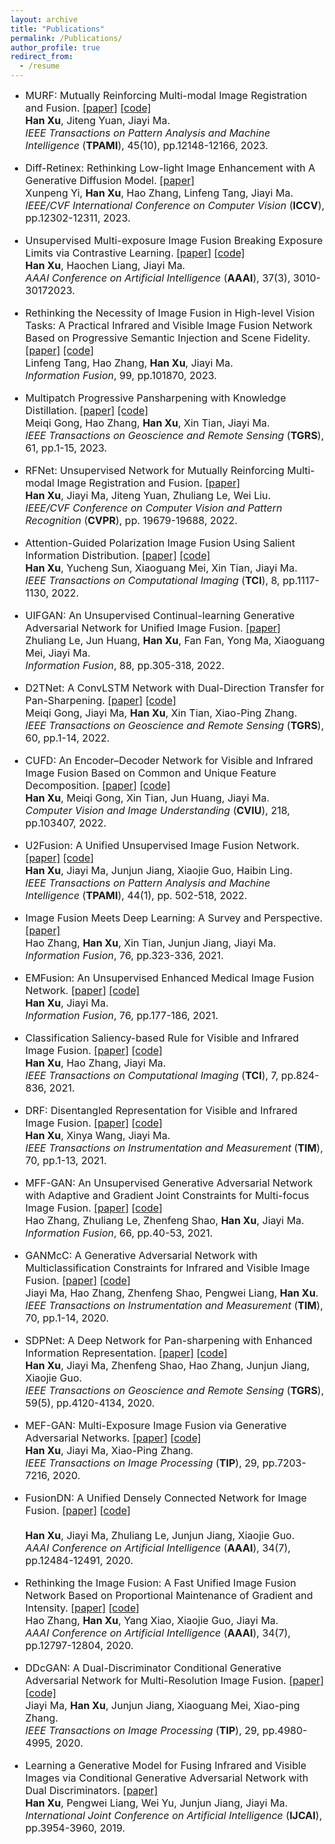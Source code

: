 ```yaml
---
layout: archive
title: "Publications"
permalink: /Publications/
author_profile: true
redirect_from:
  - /resume
---
```


* <font size=3>MURF: Mutually Reinforcing Multi-modal Image Registration and Fusion.
<a href="https://ieeexplore.ieee.org/stamp/stamp.jsp?tp=&arnumber=10145843">[paper]</a>
<a href="https://github.com/hanna-xu/MURF">[code]</a><br>
<b>Han Xu</b>, Jiteng Yuan, Jiayi Ma.<br>
<i>IEEE Transactions on Pattern Analysis and Machine Intelligence</i> (<b>TPAMI</b>), 45(10), pp.12148-12166, 2023.

* <font size=3>Diff-Retinex: Rethinking Low-light Image Enhancement with A Generative Diffusion Model.
<a href="https://openaccess.thecvf.com/content/ICCV2023/papers/Yi_Diff-Retinex_Rethinking_Low-light_Image_Enhancement_with_A_Generative_Diffusion_Model_ICCV_2023_paper.pdf">[paper]</a><br>
Xunpeng Yi, <b>Han Xu</b>, Hao Zhang, Linfeng Tang, Jiayi Ma.<br>
<i>IEEE/CVF International Conference on Computer Vision</i> (<b>ICCV</b>), pp.12302-12311, 2023.

* <font size=3>Unsupervised Multi-exposure Image Fusion Breaking Exposure Limits via Contrastive Learning.
<a href="https://ojs.aaai.org/index.php/AAAI/article/view/25404">[paper]</a>
<a href="https://github.com/HaoochenLiang/MEF-CL">[code]</a><br>
 <b>Han Xu</b>, Haochen Liang, Jiayi Ma. <br>
<i>AAAI Conference on Artificial Intelligence</i> (<b>AAAI</b>), 37(3), 3010-30172023.

* <font size=3>Rethinking the Necessity of Image Fusion in High-level Vision Tasks: A Practical Infrared and Visible Image Fusion Network Based on Progressive Semantic Injection and Scene Fidelity.
<a href="https://pdf.sciencedirectassets.com/272144/1-s2.0-S1566253523X00074/1-s2.0-S1566253523001860/main.pdf?X-Amz-Security-Token=IQoJb3JpZ2luX2VjENT%2F%2F%2F%2F%2F%2F%2F%2F%2F%2FwEaCXVzLWVhc3QtMSJGMEQCIDBNfb4WJqhetMYVENHnTD14IdhkQwv4TwLYMh%2BB7%2BW0AiB%2F5WunfH9XEm4k9lYG5LlnnAPOJntcf4bO47z8EInRkCqzBQhdEAUaDDA1OTAwMzU0Njg2NSIMn2D4J1yvVybj7tC4KpAFBDyetKEgaM%2B5Oi4IyweWdbkvcuUlLvgoE5zBkR46K%2BuqQFhWtK3U93cvXI1WlzOuNioHngkCNxuSdvopudqT9ow%2FhmG8G5I2gbOoGl3SBkxAYraXbyeo8zh15S%2BQlD4PF0R%2F1BE3RAWIsVgm5aoO7E6DbIKnZwucOOGAgg7PmDM6yGtunjlzaIf84TIUk%2BVFejDtR5ilcs8AXBWxit2swQQOTXGnbL%2BW6vm9yhu6Au%2Bu9rY5%2B43KR5682o4BeADfPrX6%2B2%2FMlO%2FozlJkdEPeuN%2BQuJaBfIbz34S8WNVS1UK7HCYNJwsbdC6BlIniF7f0WsTGplEhfRTPuPxEUGzAMcTbPKYiu%2FwjEyjaik5%2BawYkRgGoW5etq7km5evBDlojs2Jd2HL1FOB2zaMTP9amQ%2BtYICZjFDRJkitNflmxBH3uNeqkMuXJ5fwmfPXxRo0UJG%2FU90Xp%2Fe3FMZF6F58txS5rf4dm3peLtOJ6jkAHdnZFwgT92oyjCpugDAX85J%2BnTAxPs0l0TUXLOBW7Hei6H1KCwmI1sJ5CzEffQT20JPNT%2Fl1to%2BKTUKdgPZ5SXSHVWO1nSAznZ9rEgQ%2B4qbGfyVYoLEnEyv7l94VkAN4N024IWuzeUWP0%2BivnmL%2BxFbPzV5TlY6UqPqPi8RELf0oiRjGn3qZnZv%2F%2BBDRI9Np6MZwl43ZRhOdeywUxJWb19G2VbxsVvDf4CdZnTiiEyU%2FHte%2FZ8jlc8oVRes2z0IEPr8KjZ4OG5xBWxKbH1jD2Cud%2B175st5JG%2FnMVJIf6xTfapVopSGDvjvqdwv6siJ4DIVIquRd3NlnaFvFIBSHa6sezwbq5Fv2%2F0YpwIIDgYNITTOL1tYVcWJO6g8WeEfIbgJ8wq7mgrAY6sgEdeIPb%2F%2F6Ago5rWO1DCianMh0ryXgqXZ6KDbW8eWkY3xyAzfMn9MjANmQNAUYI7VZ7Ac5s4%2FQIJ5UV%2BzOoxe1EkhYCavxQaDbJVBVKj5iIPgDKlQnm0GzShDmy75zGWmFerGbvYcdwSKb6Ip6mYYhRROcHDue9MnNIbjlQuXheeP1fPgP80kQ%2F%2BZI2HTTJo8leHs4VJ5quKbFDgvXE%2BX%2Blm4Grc8hPEhDACRHDrLu2CIqU&X-Amz-Algorithm=AWS4-HMAC-SHA256&X-Amz-Date=20231224T123909Z&X-Amz-SignedHeaders=host&X-Amz-Expires=300&X-Amz-Credential=ASIAQ3PHCVTYVXKCDKVG%2F20231224%2Fus-east-1%2Fs3%2Faws4_request&X-Amz-Signature=08a9bde2943b7f83d47d8f21186e15ea09dafde2a5c2412002ae5933b5b7d7e7&hash=81ac35db1fbb7b48796b7e02d0f8c91381c18a84ce2c59691fb877bfc29f9e49&host=68042c943591013ac2b2430a89b270f6af2c76d8dfd086a07176afe7c76c2c61&pii=S1566253523001860&tid=spdf-7beb442b-2b1e-452c-b016-d9909aff46c4&sid=523198c738cc504fde9a01359f9523ab000cgxrqa&type=client&tsoh=d3d3LnNjaWVuY2VkaXJlY3QuY29t&ua=190e5a51075f01560359&rr=83a8e7c8895ab45e&cc=cn">[paper]</a>
<a href="https://github.com/Linfeng-Tang/PSFusion">[code]</a><br>
Linfeng Tang, Hao Zhang, <b>Han Xu</b>, Jiayi Ma.<br>
<i>Information Fusion</i>, 99, pp.101870, 2023.

* <font size=3> Multipatch Progressive Pansharpening with Knowledge Distillation.
<a href="https://ieeexplore.ieee.org/stamp/stamp.jsp?tp=&arnumber=10064074">[paper]</a>
<a href="https://github.com/Meiqi-Gong/PSDNet">[code]</a><br>
Meiqi Gong, Hao Zhang, <b>Han Xu</b>, Xin Tian, Jiayi Ma.<br>
<i>IEEE Transactions on Geoscience and Remote Sensing</i> (<b>TGRS</b>), 61, pp.1-15, 2023.

* <font size=3>RFNet: Unsupervised Network for Mutually Reinforcing Multi-modal Image Registration and Fusion.
<a href="https://openaccess.thecvf.com/content/CVPR2022/papers/Xu_RFNet_Unsupervised_Network_for_Mutually_Reinforcing_Multi-Modal_Image_Registration_and_CVPR_2022_paper.pdf">[paper]</a><br>
<b>Han Xu</b>, Jiayi Ma, Jiteng Yuan, Zhuliang Le, Wei Liu.<br>
<i>IEEE/CVF Conference on Computer Vision and Pattern Recognition</i> (<b>CVPR</b>), pp. 19679-19688, 2022.

* <font size=3> Attention-Guided Polarization Image Fusion Using Salient Information Distribution.
<a href="https://ieeexplore.ieee.org/stamp/stamp.jsp?tp=&arnumber=9982370">[paper]</a>
<a href="https://github.com/hanna-xu/PAPIF">[code]</a><br>
<b>Han Xu</b>, Yucheng Sun, Xiaoguang Mei, Xin Tian, Jiayi Ma.<br>
<i> IEEE Transactions on Computational Imaging</i> (<b>TCI</b>), 8, pp.1117-1130, 2022.

* <font size=3> UIFGAN: An Unsupervised Continual-learning Generative Adversarial Network for Unified Image Fusion.
<a href="https://pdf.sciencedirectassets.com/272144/1-s2.0-S1566253522X00055/1-s2.0-S1566253522000756/main.pdf?X-Amz-Security-Token=IQoJb3JpZ2luX2VjEOP%2F%2F%2F%2F%2F%2F%2F%2F%2F%2FwEaCXVzLWVhc3QtMSJGMEQCICC7L%2FG0sD5XXXnwL07ZqQsS926mtNB6uUaVUY9Nd%2FuOAiB%2BiZydt7ZBOIozjv9zqAgnyAIXIwr5FnuOMv5pBgOdUiqzBQhrEAUaDDA1OTAwMzU0Njg2NSIMwpX6yaClmAGgoX0vKpAF%2Fu598VgUnKLc3Mu0%2B7p8wEKN9VMuUuiVOHKkUXB%2BkCalWT5iAI7Yp3GCXB4DDYBXi0OH96IowvDRtuejYRDKmDvoH%2BWk3lCTCAy1d%2BbF1hU1An%2B6k98MnyMhCdS6XqeT5dwkEH0lm2arfKY8HoKLrzcK%2BKcKO%2FVGfqQ%2FKCsoZ4GdrlEoGyUdqBFr3Hhy0IfXRua%2FUws%2Bd3QdmsdAPLbXWlv8OpwilnzyXnJlQ8qV0BvBwf%2FKTH3ZwSzV%2ByclvHez0nxurl8zdqG9YpBggwjpAj%2B6KdrV4m2TikQVdwYAhjjJTmXkBUvhf2RBQtRuM5iXKNcUzLXMiZwl0NIx06x%2BSpjw2MPzu7gt8by14%2FlwvLi82fyi0APE1jXbozgAh9X9i5s8Q89eAqysK%2BDQor7A5kAm7V%2Fb%2F4l85ciOpuJc4IUnttOaBrdM0vvIUgNHnVa60pqAM7Eb%2BL%2B%2B5JwRpndZP5g63FErMkwQe7bRvxn7V4JWfvCFmThnVKFgMvVtg%2Baguhd0xomcOWAVaKQDAL5E3nPKSylhPeMaWCJK21Stim84gXYvT53uH4lhR739UxnZIS%2BQnKiZKyY0dnxY0MCRXtUUwbtrkde2nUibux%2F4vh063iJINJ23zBMnc6xr9b9nnqHzE6UPHvLXnir3PnXB4czE8BWN86PMJ0bBW%2BHx1E1saSilQl%2FtjutuvlP2KHK2iYmarsSfZVWOUDLGQVpCWqGmbNawnjuidhY%2F9q3B7Gk784Tb163kXzRMRDIdXbsjNFI%2FaweUg6KcmklziLOWjdM3mDFwq9zAqlcip%2F%2Fo1mHZPmTc%2BD5D8imu6N9byRiDo2wY9bukoXNifFQ6erjOKLcg%2FVArANTS24xLxeyTC8owjMijrAY6sgGhd3DcIkGh9QTxg1jG2dz1dyJYuQ4eVy1VjykRvDPcw2VDbr6dlBVnvDR%2BB0qBZ3feLa2OhISQbAI3L5gorKr6KM8R2%2F4NAN81gEElIDYrLnjjwHixS10b0zqcP89a7xAXZ0uVawv8mM69KaB0%2FkHYBFdWCH%2Bf8tb97%2FKXmCiNWbrxCUynd3gIOJH%2BMzAOKJ6cnJrYoZiW3EzMrBclXSeSEVVoNk5N82R%2BhPvL%2BkKXtTDm&X-Amz-Algorithm=AWS4-HMAC-SHA256&X-Amz-Date=20231225T024229Z&X-Amz-SignedHeaders=host&X-Amz-Expires=300&X-Amz-Credential=ASIAQ3PHCVTYZETWZEH4%2F20231225%2Fus-east-1%2Fs3%2Faws4_request&X-Amz-Signature=d6337e677c4fbe2a2a699a796d006474a68df4c80b785e3b6ff520faf06f3aff&hash=d1a03f937537aa712debf64c1fcbf26c7c3087db6145653e1fd2e2952ff64c51&host=68042c943591013ac2b2430a89b270f6af2c76d8dfd086a07176afe7c76c2c61&pii=S1566253522000756&tid=spdf-fcc17de7-c41b-4227-aad8-8aa9eb162637&sid=523198c738cc504fde9a01359f9523ab000cgxrqa&type=client&tsoh=d3d3LnNjaWVuY2VkaXJlY3QuY29t&ua=190e5a51070306035256&rr=83adbb279d13e63e&cc=cn">[paper]</a><br>
Zhuliang Le, Jun Huang, <b>Han Xu</b>, Fan Fan, Yong Ma, Xiaoguang Mei, Jiayi Ma.<br>
<i>Information Fusion</i>, 88, pp.305-318, 2022.

* <font size=3> D2TNet: A ConvLSTM Network with Dual-Direction Transfer for Pan-Sharpening.
<a href="https://ieeexplore.ieee.org/stamp/stamp.jsp?tp=&arnumber=9761261">[paper]</a>
<a href="https://github.com/Meiqi-Gong/D2TNet">[code]</a><br>
Meiqi Gong, Jiayi Ma, <b>Han Xu</b>, Xin Tian, Xiao-Ping Zhang.<br>
<i>IEEE Transactions on Geoscience and Remote Sensing</i> (<b>TGRS</b>), 60, pp.1-14, 2022.

* <font size=3> CUFD: An Encoder–Decoder Network for Visible and Infrared Image Fusion Based on Common and Unique Feature Decomposition.
<a href="https://pdf.sciencedirectassets.com/271018/1-s2.0-S1077314222X00039/1-s2.0-S1077314222000352/main.pdf?X-Amz-Security-Token=IQoJb3JpZ2luX2VjENX%2F%2F%2F%2F%2F%2F%2F%2F%2F%2FwEaCXVzLWVhc3QtMSJHMEUCIQCapChFv%2FdByTUENYnt3vhLzVWwfuI%2FO0b3xvhgcA%2BskgIgZVDjpgh10ZyTkxGkBozyDnQ2XeAf16uP73m%2BNr8lwk8qswUIXhAFGgwwNTkwMDM1NDY4NjUiDHlUuWdVh%2BtseuAwLCqQBXmz6i0UWP9zBmbKRcDsJ9aW%2FWgJJAYBLDRmndWiTygZaWnhRo6ZxJa%2Fl%2BavkrGaWu3ibW%2BHH%2Fi4XCHXdYY0ZRCd6SUJ%2FBUVVe6CzB6lBADpnqrwwARofx1n%2BJ9MO6Jd0MQy5ryu9U913c9T7Y3X99HimogeFD9wRQlvNFX7p%2FmmcPMn21ePeXANTMDAZ53jZ9nDuFtiEiqGWW30fxyIA5ou68%2BLv1%2B6%2Ba0l8LLEd26p%2F991J9fMQUvwSFNUq1YrXvIm3%2BtQ5pOghgJ0UseYt8Xbbda8J6pF5EFxCGNY0CY32EsD0Rrs3wOQiakE2VfViN%2FVEaJ7BszzTM4j8xMZsRaYDZvaoreNbYTtmRb0115k30UkXEn%2FH%2FHR7sAsjIgeJURKMlOU6kAv0R4pw1LEHPI1ZTUQgL29k0NE5fI7aWkRkaiqMH8YElCgqf7Ia5yzchLE9SJKSR9WBwkvWq11eI6X745W9HTCl3dCPJ1Fb0wH2j4rx%2BJQACSbM%2FTp7W%2BvAky1Woajw%2B9CTWk2pRcN8WjImZ00Di73XAYSH0T29qKvG2Ys6q%2BZPqtYsrqaoQyODsGf0tMTIdgedTK%2Fpk1KaG%2BuPO0hBvBeXTs1WvrJ0oUsJJegYwN%2FlNHRen77q4jT0vOAtrB31uHZVdEy5sYMBfUx2BEtUgMxZRdnfBDQxjFz2F%2F2OfUNqUvXquS%2BJ99IgYIVcTbBsDC7QQe%2FRF7iacG%2BvNAEo2TgGoaVcRMeoO96HEMujBfpDWoEAcPDZecFbU6nRL9YcKSbxfbLlc70IR7Az1BzSIvMB2U1Su5nTXesbZRzb8drwKS37JwIdaA0way0uY6C82KkLrAVkAha9YO7gYBM3HjAXUB7xe4HFxSoMPfXoKwGOrEBsI8rR%2FD9kdgkQbjvJ04DGDd9%2FIQGpW1chQdcQfeZ%2BZpF8skDnAH4CY9Sdf8EcA9NItfKwp5l%2BGEX%2BBCpqKfTZQtRIAYY8GuuH2xzFtBq%2BnQjVjOsZZgNn5v5o8OtFms25SetkdNWrcb5lJ3q4bHZU7rL%2FySK7Ado4mjLo4hIzOgvkP7BBxeEiwlGcdv2RvxBSrL9FEqvTOMZDXE7mGJftr5C%2BFrfKTSf6OwVPsVFg%2FPo&X-Amz-Algorithm=AWS4-HMAC-SHA256&X-Amz-Date=20231224T140059Z&X-Amz-SignedHeaders=host&X-Amz-Expires=300&X-Amz-Credential=ASIAQ3PHCVTY5T4WK5NR%2F20231224%2Fus-east-1%2Fs3%2Faws4_request&X-Amz-Signature=8b74c94a0739626dd1f62b881b5b8d70ee12d7891854699a86105799cfee0c02&hash=0fbd958de478435ababb04c5e6bad800b4af06265c99e3b4e19e11188812657a&host=68042c943591013ac2b2430a89b270f6af2c76d8dfd086a07176afe7c76c2c61&pii=S1077314222000352&tid=spdf-76240ccd-6912-4cfc-9cb7-02fec5b1b931&sid=523198c738cc504fde9a01359f9523ab000cgxrqa&type=client&tsoh=d3d3LnNjaWVuY2VkaXJlY3QuY29t&ua=190e5a51075e51070156&rr=83a95fa79c960eb8&cc=cn">[paper]</a>
<a href="https://github.com/Meiqi-Gong/CUFD">[code]</a><br>
<b>Han Xu</b>, Meiqi Gong, Xin Tian, Jun Huang, Jiayi Ma.<br>
<i>Computer Vision and Image Understanding</i> (<b>CVIU</b>), 218, pp.103407, 2022.

* <font size=3>U2Fusion: A Unified Unsupervised Image Fusion Network.
<a href="https://ieeexplore.ieee.org/stamp/stamp.jsp?tp=&arnumber=9151265">[paper]</a>
<a href="https://github.com/hanna-xu/U2Fusion">[code]</a><br>
<b>Han Xu</b>, Jiayi Ma, Junjun Jiang, Xiaojie Guo, Haibin Ling.<br>
<i>IEEE Transactions on Pattern Analysis and Machine Intelligence</i> (<b>TPAMI</b>), 44(1), pp. 502-518, 2022.

* <font size=3> Image Fusion Meets Deep Learning: A Survey and Perspective.
<a href="https://pdf.sciencedirectassets.com/272144/1-s2.0-S1566253521X00073/1-s2.0-S1566253521001342/main.pdf?X-Amz-Security-Token=IQoJb3JpZ2luX2VjENX%2F%2F%2F%2F%2F%2F%2F%2F%2F%2FwEaCXVzLWVhc3QtMSJGMEQCIH3IqgmIc3jWaqQr8ifzjs0nY6OO35flweTGrdVg%2FXOaAiBz9ukI7pikxtMw4ziQyofLUQ6XYn2yxvDdoZzcj2658yqzBQheEAUaDDA1OTAwMzU0Njg2NSIMJanfMuOCiJOam4hPKpAFE5vR3NAcHvfWx7Oo8BK1ZbQ4Z4btc2RTEYFUTy9kAtOGb%2FEqlGt6I2%2BSCgYvBiSi63fDApeRpPq4xws7Ngh6%2FAK3%2FX9JRyUeXYjA7I2E%2FRYXx5IzN7U6Za5114fapZz8T0H5JERSNCBke7NSO7YcJbenX1r2%2B40Mx8G2Tnfa4IhDfaEBi1YSDCX%2BySwtgG05wD%2F5%2B%2FASY0BRBhZswBgcnXXUrMJs0%2Be6AvpdbnWil4sMtOydbhgd5e6rYlQtMH23D9gEnH6afwJpvy9qG08n1U%2BC2I4tdKWZyp1ZyosaQ1CGnLPIC4XGF11Hqo2UoCyHaQ3v%2FESVT7jxkMPpszwa9SodActzaTOqvrfjzidwCtJ8mk6AsbS5SaIX4CI9bvCeTn92Pv%2FKc72DT%2BGXbkk47yvOULXwBxXG2zRcs5pzGilmgMQTcq%2Fo4PLOHF0daTMfPsFkdMYG%2FFliOSM9bx2LGQW%2FPhPZqaT0FYb%2F3gwNB7wzKmcSzTrCq3Lczg9gfAzs53LYoObAJBPeP58k13z3cbICXl1A1WpYsBsrDODY52OQo9b75KuIT2FjhFPxRnN1nD%2FRsJ8gjyGYO08b49P745Ee0rvvKWsGgy0nbcXwiDzJ8DonL80kVCvKNoeOIR%2BbmpKPpq7jn%2ByccWVmxU1oRpkLDrR3MPThEk2yqD%2FQa3%2BXMS%2FB3cFH30Xb%2BBkxZ%2Fd26yCaFA77AqSvpezD3EC6f0%2BWUMWd4ND1jidIitwfw41s7Lkln8oP2vZK7ETVTVlSE4AitSXBzEkHd%2BA7cxwBwayibMUrzJyz6gDaAlPNEYg9PFKVipSpRrvuBDnK81gJlvKrpTKggz9d9A6UYod9%2F3LDLVF9q7VlCPd1io%2BwdoUwvs6grAY6sgFzbI8EBQiK9Z7Ii8g3vS3Lo5tk3XomZY3sbDE9v%2Bn2BzDmavXLNCmeqSZ02JBxOFVGe8RBiJZlFLt5b4riFJWlvnXLooWgMTP2YmZ9CIZK8SQukuoOFFIevnAmh2feCNz4lu8AxXcVwMJOvldkQMq9zMAHKIxBs407VySYBFHYf1NzfYfDFZs11OTBBS6aZvj46VT5AWQ0D30pK1L%2Bcvhm4Wz%2F0UIIQAzmi3ozmE9%2BpY%2BM&X-Amz-Algorithm=AWS4-HMAC-SHA256&X-Amz-Date=20231224T134122Z&X-Amz-SignedHeaders=host&X-Amz-Expires=300&X-Amz-Credential=ASIAQ3PHCVTYTH5M7FGQ%2F20231224%2Fus-east-1%2Fs3%2Faws4_request&X-Amz-Signature=ccdef2a7b147410941345bcd8c075549f65a9c26d7042d5f9b35d934d743c838&hash=703e81c7c8d924dc4e468306871614a2a61d94bb2eeb94f640e25b29d3280d9e&host=68042c943591013ac2b2430a89b270f6af2c76d8dfd086a07176afe7c76c2c61&pii=S1566253521001342&tid=spdf-4be09052-811c-48fe-9302-0d7fe57b86df&sid=523198c738cc504fde9a01359f9523ab000cgxrqa&type=client&tsoh=d3d3LnNjaWVuY2VkaXJlY3QuY29t&ua=190e5a51075e50530505&rr=83a942ed9b7e515b&cc=cn&kca=eyJrZXkiOiIrMk1OZFR2RllGSUlJaUdadXBNek5MdURacjVTWDJJd3RicVZxcW9iR295TW4vQ2h0b1RvZ2VBVWJENWxyYkJPbGRuNmt3Z0hQdzdJVWdsMTNFQjZuNWFjWEsvRHhUWDJUVC8xWnU2K09TbTNkSlhMT0krT2FPQmMwdGZXOHR3OVg1cnZZWXE1ZFVYbnJLM1NVZWt6dzA2RUh0VTZxakFlaW1iYTlWREFXYmNPL3ZEcERRPT0iLCJpdiI6ImMyMGY3MTc0NTVkNzY4MGM1YzdhNDc3NWQyYTM1ODhhIn0=_1703425290804">[paper]</a><br>
Hao Zhang, <b>Han Xu</b>, Xin Tian, Junjun Jiang, Jiayi Ma.<br>
<i>Information Fusion</i>, 76, pp.323-336, 2021.

* <font size=3>EMFusion: An Unsupervised Enhanced Medical Image Fusion Network.
<a href="https://pdf.sciencedirectassets.com/272144/1-s2.0-S1566253521X00073/1-s2.0-S1566253521001275/main.pdf?X-Amz-Security-Token=IQoJb3JpZ2luX2VjENX%2F%2F%2F%2F%2F%2F%2F%2F%2F%2FwEaCXVzLWVhc3QtMSJHMEUCIH1QP9aGBZa3teDDMkfex8%2BdEYyx4IXj4MwQxckpj0pZAiEA8NLaaxFhWJpLzCYlMoO3VtE81bh5XvhY7KLUgbvgsY4qsgUIXRAFGgwwNTkwMDM1NDY4NjUiDLUB6Zk3upWrKRphbyqPBbhiixN4tY9bSZPdZm%2B6XXdP2XYP3v1lZh%2FudiMKUGDNzoiubuTz1tiOoBOMFadTQpMsSdhkw%2FoIki8%2BtLkuGTstjyCXSr%2Bj2%2Bd9yOxDWQSGtMXBEomfYSL1W2qX9FnQWddff273nKe4jqLzGOMMKpTKdp1UC7kuHH9LLv1rWaFlrE5MjYBwoaBC3luKMkMUAyiMU6EoKESxPga0ggnQvF6H68rHDyy11CwAOWpBx7D4dYIlAS3HjSw1HwC1%2F9TH1%2FeZAcLYyVwgIVFca1MV%2F4xQ5pu70DNrHiw9GJ5jlm5wwn3qrbzK9H6nCr%2B3L%2F%2BpSdKX6tjSxaT8oDlZh42RiJAEbgUYcKZa%2FBxwBo868qZnqJMURMlA2Bsl%2BBUL8aBLF0i%2BmcUPxNI7hvg5pUTo6PhhpqJBLjnIPkGz4jdeF%2FGUUGEsyI%2BX4nOM%2B9c3P15Jh65gS2JKRb%2BIvAGKOjk7LspltNQjPpXAbpZ4zDkiFKG5ERNa%2BzP%2Bkvbc37AHd%2BhAc4B%2FFO%2Bekt7iOFYRd3F2ZmB5gA94c8h5168I150U2SQSbAGAPl%2BXSFNwiCPVkoSrx7OiUq%2FFIT4oq7WMaj8mw%2Bi6sDGyeilDAud8Cvpqeh1A3pSjStVMCtvvvBdjPQowdLxxvHNdCAbmJERoifG1kuloV9%2FT4XJ4H03iqnlg9YYFlnc7TOKrMr1qfxhqteyStY9uvBDlgu%2B0soGTL72D9PIsWTted0I0BgaL2MLHSpFecwccquL1iiJ1Cw%2BYIiy8JDPG5s9aXeoQkKx4qsKoVzqtAQgM39oj5K06EmV9Ix5CNgZ8fy8CgUgERxqTiENnFy5WQT2yl1UgHvivuvq8XArPCOZTrLrPstzAs%2BD3TqYw68CgrAY6sQFJPJ5VUfp%2F6VOPoUPgK6mwIiosQZyG7I4TBVPk6a7kElEEw4%2FxCPpT8UH7GZp0bPg%2BOSsFjMhe%2FOVLXtXgj%2BeX1sw1T6SOGjdj4wKnaF4iZHvE9%2Bo4HHGGb95ILyEl2P6864uGBU0RwgmvpoZzUNXWW6HLRTQGWk8QqlHzaGELIydWLYK7WKv%2B8RfHORQ6a3nIy7Diw0Mi1gl857s76qDsiHDTNICFTpKZRB6sutNqoII%3D&X-Amz-Algorithm=AWS4-HMAC-SHA256&X-Amz-Date=20231224T130608Z&X-Amz-SignedHeaders=host&X-Amz-Expires=300&X-Amz-Credential=ASIAQ3PHCVTYSOJZAJUY%2F20231224%2Fus-east-1%2Fs3%2Faws4_request&X-Amz-Signature=53de714f77677fbfc50a3cae65ef5b79a94a8bff9108c9efcbb49f1cb34064d4&hash=96159a793cd418bb103b792515a9d7950f71ea83b6d97d67751791b352ca3719&host=68042c943591013ac2b2430a89b270f6af2c76d8dfd086a07176afe7c76c2c61&pii=S1566253521001275&tid=spdf-ddd43cf3-bc45-47a8-a4d2-3e1a272730e0&sid=523198c738cc504fde9a01359f9523ab000cgxrqa&type=client&tsoh=d3d3LnNjaWVuY2VkaXJlY3QuY29t&ua=190e5a51075e54075555&rr=83a90f54f806e63e&cc=cn">[paper]</a>
<a href="https://github.com/hanna-xu/EMFusion">[code]</a><br>
<b>Han Xu</b>, Jiayi Ma.<br>
<i>Information Fusion</i>, 76, pp.177-186, 2021.

* <font size=3> Classification Saliency-based Rule for Visible and Infrared Image Fusion.
<a href="https://ieeexplore.ieee.org/stamp/stamp.jsp?tp=&arnumber=9502544">[paper]</a>
<a href="https://github.com/hanna-xu/CSF">[code]</a><br>
<b>Han Xu</b>, Hao Zhang, Jiayi Ma.<br>
<i>IEEE Transactions on Computational Imaging</i> (<b>TCI</b>), 7, pp.824-836, 2021.

* <font size=3>  DRF: Disentangled Representation for Visible and Infrared Image Fusion.
<a href="https://ieeexplore.ieee.org/stamp/stamp.jsp?tp=&arnumber=9345717">[paper]</a>
<a href="https://github.com/hanna-xu/DRF">[code]</a><br>
<b>Han Xu</b>, Xinya Wang, Jiayi Ma.<br>
<i>IEEE Transactions on Instrumentation and Measurement</i> (<b>TIM</b>), 70, pp.1-13, 2021.

* <font size=3>  MFF-GAN: An Unsupervised Generative Adversarial Network with Adaptive and Gradient Joint Constraints for Multi-focus Image Fusion.
<a href="https://pdf.sciencedirectassets.com/272144/1-s2.0-S1566253520X00091/1-s2.0-S1566253520303572/main.pdf?X-Amz-Security-Token=IQoJb3JpZ2luX2VjEOL%2F%2F%2F%2F%2F%2F%2F%2F%2F%2FwEaCXVzLWVhc3QtMSJIMEYCIQDftHQQPA9gs%2F4eH3z1Dm4b2VE8IGBBqwevYlVPa6HyBAIhAKRWPNUfAX460gn7JIWn5bJNOkeU%2BvreaGbdJlk2%2Fs0gKrMFCGsQBRoMMDU5MDAzNTQ2ODY1Igy%2FbpjkeFrhORm0qe8qkAXeHhgqFgTNjzAjT6mLcaUE09Jb3evr0%2BGJyAEJ3yVB%2FxtbR3QSPoEai3JURXy%2FJGaZQ1zqlZUTyfNE4i29u8hXV%2BMUM%2Brlt8u9i4WHkYhaGwR92WQrWJxkBBc61zeByhw9NORBMR4jsQ9qlmdJETw%2BLKAy4s1L1Wm3NzC1stlMNGkv7iibLcTAJiIEPh0ElBEh85xVW2IVqhYnvJ2%2BBZPqAMhe0ztj8H6QszjPjqu1%2F%2Fr0r%2BNVJ2dpUygy0O6qbTc77C4SgjDbXw0fJ0taAAE%2BRbRdfLMsBOr1CivSRa8vsb1vxtpk6CiX58U09S5NBWSGIQW%2F%2FEUjaqG8NzerNTyDWIKp5PH4bpi6SCAQkZF%2F0pWfPfgocxzsFQXhILe44kL%2FnPiTlh0QuTzRZKamkILXCOYXtggx9s9bSg5rGu%2F%2B1aP8PpJ8GmqGbbH4lHogJUQYC%2FFbZqUn55TvcmRxjDZPMa7ytGMu0%2FilgTXKSF7NmdcrFi5N3xxxpyhs%2By0ouqIDoF%2BmC4vtKQWIC2m8QjtjY%2FgRd4Z84n8brxART1tLTSkCBkfQ6LqXRg2EbqX98uz1KBmVOBzigNC9%2FKVkfZ%2FCRygTgo9QrT%2FQ1dQtTCaKEKByVsxVvRHLqv1jFyazCLKzFEKW7sNIbqpovBprHa1CMa0n7EOA7xJUp%2F7WcPHkNm5ezefD614whSFcZwoIGxoQloryG9pFhY2kmbTsbdxq8OcErJUy%2Bgk7dNHSoCXdYpWaVIslUF8qhgdFBw5MNeiSOdXqFeKem%2BHlvKLCpenmCm%2FYNHhzWP2EfqyiB5Auah%2Fj0JWOlJ3mIzJpDhYn9AW%2F%2Bm95gFbmkKFUrkrUH4GONnx%2BoLa2%2BrgjMfheAZgZzzChwqOsBjqwASk%2FF2x2sHAIusmwPXyWzHEkXrzhd9ccP1DrbSUdHwznMQMyI7kJLIPZs%2BdjtdLkmhNZ%2FgvQU9yKNRM3hKgYG%2Ffnh2CEbT%2FE4cPBq0Dp8NzcEyogawAybAc5QYWyR%2B1kzbNYjqFDhDElMqO1c8%2FniLak4FhzVCjvcEBYNdBTZleC%2BJB%2BCtRpn0UAxI%2Fha6mrLXxWA80bSAU%2F26%2BG3OxYkLqIQIQniVBs4sIZWfvrjn9v&X-Amz-Algorithm=AWS4-HMAC-SHA256&X-Amz-Date=20231225T023856Z&X-Amz-SignedHeaders=host&X-Amz-Expires=300&X-Amz-Credential=ASIAQ3PHCVTYTF7ARCNV%2F20231225%2Fus-east-1%2Fs3%2Faws4_request&X-Amz-Signature=e07b836dd296b870d3f198987c2ab0333a774bfbdfd18de58276a43ea5521a74&hash=c706053a7eebbcaacf4e46c3e0160f1aa36d3fe546157816779f20b9df0d6351&host=68042c943591013ac2b2430a89b270f6af2c76d8dfd086a07176afe7c76c2c61&pii=S1566253520303572&tid=spdf-cc880dcb-4d49-41c6-876e-c451503e4242&sid=523198c738cc504fde9a01359f9523ab000cgxrqa&type=client&tsoh=d3d3LnNjaWVuY2VkaXJlY3QuY29t&ua=190e5a51070306540653&rr=83adb5f2ebae8b2f&cc=cn&kca=eyJrZXkiOiI0dWRwbTg4bnpKUVVLcHpseWxnbDdkcGZOVnE3bWVyUEdwMGVVdm5SM1RZNnB4TXFjb1NYaFY4bVhSSUgyTE94TStydG1ybGRSeWVxQU5Mbm5OeEdZU2tsVGVqMG1PR1B4d2hqVHpJM3l3bmF1UHdxYVNMdERCQVl5dDBlQlZrc21qbnQyMGNpZ1hzSzFsSCtqSWVWeWtlbkdtVmhWZWFNT2dIazZ6TmRLL1FqSENtV0NBPT0iLCJpdiI6ImI1OGQzNWEwMjdiYTBlNDMyZDdlNjkyYzMxOTJkOTgxIn0=_1703471966005">[paper]</a>
<a href="https://github.com/HaoZhang1018/MFF-GAN">[code]</a><br>
Hao Zhang, Zhuliang Le, Zhenfeng Shao, <b>Han Xu</b>, Jiayi Ma.<br>
<i>Information Fusion</i>, 66, pp.40-53, 2021.

* <font size=3> GANMcC: A Generative Adversarial Network with Multiclassification Constraints for Infrared and Visible Image Fusion.
<a href="https://ieeexplore.ieee.org/stamp/stamp.jsp?tp=&arnumber=9274337">[paper]</a>
<a href="https://github.com/jiayi-ma/GANMcC">[code]</a><br>
Jiayi Ma, Hao Zhang, Zhenfeng Shao, Pengwei Liang, <b>Han Xu</b>.<br>
<i>IEEE Transactions on Instrumentation and Measurement</i> (<b>TIM</b>), 70, pp.1-14, 2020.

* <font size=3> SDPNet: A Deep Network for Pan-sharpening with Enhanced Information Representation.
<a href="https://ieeexplore.ieee.org/abstract/document/9200533">[paper]</a>
<a href="https://github.com/hanna-xu/SDPNet-for-pansharpening">[code]</a><br>
<b>Han Xu</b>, Jiayi Ma, Zhenfeng Shao, Hao Zhang, Junjun Jiang, Xiaojie Guo.<br>
<i>IEEE Transactions on Geoscience and Remote Sensing</i> (<b>TGRS</b>), 59(5), pp.4120-4134, 2020.

* <font size=3> MEF-GAN: Multi-Exposure Image Fusion via Generative Adversarial Networks.
<a href="https://ieeexplore.ieee.org/stamp/stamp.jsp?tp=&arnumber=9112609">[paper]</a>
<a href="https://github.com/hanna-xu/MEF-GAN">[code]</a><br>
<b>Han Xu</b>, Jiayi Ma, Xiao-Ping Zhang.<br>
<i>IEEE Transactions on Image Processing</i> (<b>TIP</b>), 29, pp.7203-7216, 2020.

* <font size=3> FusionDN: A Unified Densely Connected Network for Image Fusion.
<a href="https://ojs.aaai.org/index.php/AAAI/article/view/6936">[paper]</a>
<a href="https://github.com/hanna-xu/FusionDN">[code]</a><br>  
<b>Han Xu</b>, Jiayi Ma, Zhuliang Le, Junjun Jiang, Xiaojie Guo.<br>
<i>AAAI Conference on Artificial Intelligence</i> (<b>AAAI</b>), 34(7), pp.12484-12491, 2020.

* <font size=3> Rethinking the Image Fusion: A Fast Unified Image Fusion Network Based on Proportional Maintenance of Gradient and Intensity.
<a href="https://ojs.aaai.org/index.php/AAAI/article/view/6975">[paper]</a>
<a href="https://github.com/HaoZhang1018/PMGI_AAAI2020">[code]</a><br>
Hao Zhang, <b>Han Xu</b>, Yang Xiao, Xiaojie Guo, Jiayi Ma.<br>
<i>AAAI Conference on Artificial Intelligence</i> (<b>AAAI</b>), 34(7), pp.12797-12804, 2020.

* <font size=3> DDcGAN: A Dual-Discriminator Conditional Generative Adversarial Network for Multi-Resolution Image Fusion.
<a href="https://ieeexplore.ieee.org/stamp/stamp.jsp?tp=&arnumber=9031751">[paper]</a>
<a href="https://github.com/hanna-xu/DDcGAN">[code]</a><br>
Jiayi Ma, <b>Han Xu</b>, Junjun Jiang, Xiaoguang Mei, Xiao-ping Zhang.<br>
<i>IEEE Transactions on Image Processing</i> (<b>TIP</b>), 29, pp.4980-4995, 2020.

* <font size=3> Learning a Generative Model for Fusing Infrared and Visible Images via Conditional Generative Adversarial Network with Dual Discriminators.
<a href="https://www.ijcai.org/proceedings/2019/0549.pdf">[paper]</a><br>
<b>Han Xu</b>, Pengwei Liang, Wei Yu, Junjun Jiang, Jiayi Ma.<br>
<i>International Joint Conference on Artificial Intelligence</i> (<b>IJCAI</b>), pp.3954-3960, 2019.
